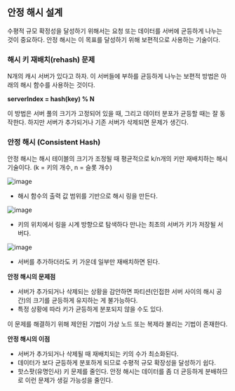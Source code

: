 ## 안정 해시 설계

수평적 규모 확정성을 달성하기 위해서는 요청 또는 데이터를 서버에 균등하게 나누는 것이 중요하다. 안정 해시는 이 목표를 달성하기 위해 보편적으로 사용하는 기술이다.

### 해시 키 재배치(rehash) 문제 

N개의 캐시 서버가 있다고 하자. 이 서버들에 부하를 균등하게 나누는 보편적 방법은 아래의 해시 함수를 사용하는 것이다.

**serverIndex = hash(key) % N**

이 방법은 서버 풀의 크기가 고정되어 있을 때, 그리고 데이터 분포가 균등할 때는 잘 동작한다. 하지만 서버가 추가되거나 기존 서버가 삭제되면 문제가 생긴다.

### 안정 해시 (Consistent Hash)

안정 해시는 해시 테이블의 크기가 조정될 때 평균적으로 k/n개의 키만 재배치하는 해시 기술이다. (k = 키의 개수, n = 슬롯 개수)

![image](https://user-images.githubusercontent.com/83503188/235918231-5c74d898-a584-44ce-8cb0-5d4edcb4e957.png)
- 해시 함수의 출력 값 범위를 기반으로 해시 링을 만든다.

![image](https://user-images.githubusercontent.com/83503188/235917979-e64bedda-d24d-4df4-8a30-4d3852fcfdd1.png)
- 키의 위치에서 링을 시계 방향으로 탐색하다 만나는 최초의 서버가 키가 저장될 서버다.

![image](https://user-images.githubusercontent.com/83503188/235918364-91b26232-a8cb-4bc6-93f6-b0c424b36b61.png)
- 서버를 추가하더라도 키 가운데 일부만 재배치하면 된다.

**안정 해시의 문제점**
- 서버가 추가되거나 삭제되는 상황을 감안하면 파티션(인접한 서버 사이의 해시 공간)의 크기를 균등하게 유지하는 게 불가능하다.
- 특정 상황에 따라 키가 균등하게 분포되지 않을 수도 있다. 

이 문제를 해결하기 위해 제안된 기법이 가상 노드 또는 복제라 불리는 기법이 존재한다.

**안정 해시의 이점**
- 서버가 추가되거나 삭제될 때 재배치되는 키의 수가 최소화된다.
- 데이터가 보다 균등하게 분포하게 되므로 수평적 규모 확장성을 달성하기 쉽다.
- 핫스팟(유명인사) 키 문제를 줄인다. 안정 해시는 데이터를 좀 더 균등하게 분배하므로 이런 문제가 생길 가능성을 줄인다.





